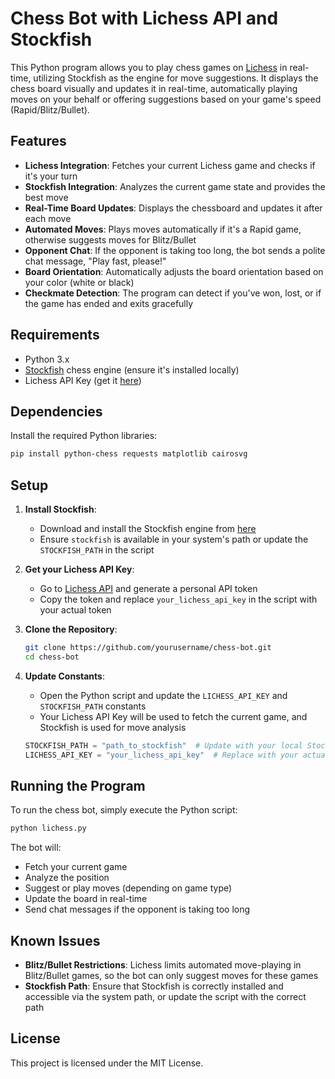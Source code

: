 # Chess Bot with Lichess API and Stockfish

This Python program allows you to play chess games on [Lichess](https://lichess.org/) in real-time, utilizing Stockfish as the engine for move suggestions. It displays the chess board visually and updates it in real-time, automatically playing moves on your behalf or offering suggestions based on your game's speed (Rapid/Blitz/Bullet).

## Features

- **Lichess Integration**: Fetches your current Lichess game and checks if it's your turn
- **Stockfish Integration**: Analyzes the current game state and provides the best move
- **Real-Time Board Updates**: Displays the chessboard and updates it after each move
- **Automated Moves**: Plays moves automatically if it's a Rapid game, otherwise suggests moves for Blitz/Bullet
- **Opponent Chat**: If the opponent is taking too long, the bot sends a polite chat message, "Play fast, please!"
- **Board Orientation**: Automatically adjusts the board orientation based on your color (white or black)
- **Checkmate Detection**: The program can detect if you've won, lost, or if the game has ended and exits gracefully

## Requirements

- Python 3.x
- [Stockfish](https://stockfishchess.org/) chess engine (ensure it's installed locally)
- Lichess API Key (get it [here](https://lichess.org/account/oauth/token))

## Dependencies

Install the required Python libraries:

```bash
pip install python-chess requests matplotlib cairosvg
```

## Setup

1. **Install Stockfish**:
   - Download and install the Stockfish engine from [here](https://stockfishchess.org/download/)
   - Ensure `stockfish` is available in your system's path or update the `STOCKFISH_PATH` in the script

2. **Get your Lichess API Key**:
   - Go to [Lichess API](https://lichess.org/account/oauth/token) and generate a personal API token
   - Copy the token and replace `your_lichess_api_key` in the script with your actual token

3. **Clone the Repository**:
   ```bash
   git clone https://github.com/yourusername/chess-bot.git
   cd chess-bot
   ```

4. **Update Constants**:
   - Open the Python script and update the `LICHESS_API_KEY` and `STOCKFISH_PATH` constants
   - Your Lichess API Key will be used to fetch the current game, and Stockfish is used for move analysis

   ```python
   STOCKFISH_PATH = "path_to_stockfish"  # Update with your local Stockfish path
   LICHESS_API_KEY = "your_lichess_api_key"  # Replace with your actual Lichess API key
   ```

## Running the Program

To run the chess bot, simply execute the Python script:

```bash
python lichess.py
```

The bot will:
- Fetch your current game
- Analyze the position
- Suggest or play moves (depending on game type)
- Update the board in real-time
- Send chat messages if the opponent is taking too long

## Known Issues

- **Blitz/Bullet Restrictions**: Lichess limits automated move-playing in Blitz/Bullet games, so the bot can only suggest moves for these games
- **Stockfish Path**: Ensure that Stockfish is correctly installed and accessible via the system path, or update the script with the correct path

## License

This project is licensed under the MIT License.
